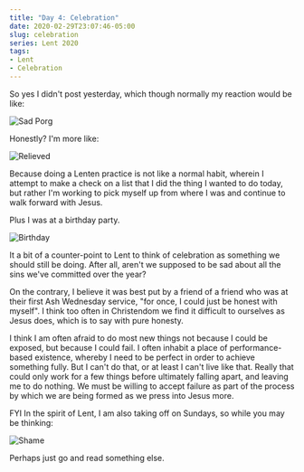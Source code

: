```yaml
---
title: "Day 4: Celebration"
date: 2020-02-29T23:07:46-05:00
slug: celebration
series: Lent 2020
tags:
- Lent
- Celebration
---
```

So yes I didn't post yesterday, which though normally my reaction would be like:

![Sad Porg](https://media.giphy.com/media/3h2lUwrZKilQKbAK6f/giphy.gif "Sad Porg is Sad")

Honestly? I'm more like:

![Relieved](https://media.giphy.com/media/z23hGvopHu7w4/giphy.gif "Relieved")

Because doing a Lenten practice is not like a normal habit, wherein I attempt to make a check on a list that I did the thing I wanted to do today, but rather I'm working to pick myself up from where I was and continue to walk forward with Jesus.

Plus I was at a birthday party.

![Birthday](https://media.giphy.com/media/LbSyhO0miorAY/giphy.gif "Party!")

It a bit of a counter-point to Lent to think of celebration as something we should still be doing. After all, aren't we supposed to be sad about all the sins we've committed over the year?

On the contrary, I believe it was best put by a friend of a friend who was at their first Ash Wednesday service, "for once, I could just be honest with myself". I think too often in Christendom we find it difficult to ourselves as Jesus does, which is to say with pure honesty. 

I think I am often afraid to do most new things not because I could be exposed, but because I could fail. I often inhabit a place of performance-based existence, whereby I need to be perfect in order to achieve something fully. But I can't do that, or at least I can't live like that. Really that could only work for a few things before ultimately falling apart, and leaving me to do nothing. We must be willing to accept failure as part of the process by which we are being formed as we press into Jesus more.

FYI In the spirit of Lent, I am also taking off on Sundays, so while you may be thinking:

![Shame](https://media.giphy.com/media/ysh3Vdn9DcuGI/giphy.gif "The Cone of Shame")

Perhaps just go and read something else.
